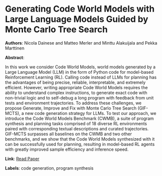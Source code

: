 # Generating Code World Models with Large Language Models Guided by Monte Carlo Tree Search

**Authors**: Nicola Dainese and Matteo Merler and Minttu Alakuijala and Pekka Marttinen

**Abstract**:

In this work we consider Code World Models, world models generated by a Large Language Model (LLM) in the form of Python code for model-based Reinforcement Learning (RL). Calling code instead of LLMs for planning has the advantages of being precise, reliable, interpretable, and extremely efficient. However, writing appropriate Code World Models requires the ability to understand complex instructions, to generate exact code with non-trivial logic and to self-debug a long program with feedback from unit tests and environment trajectories. To address these challenges, we propose Generate, Improve and Fix with Monte Carlo Tree Search (GIF-MCTS), a new code generation strategy for LLMs. To test our approach, we introduce the Code World Models Benchmark (CWMB), a suite of program synthesis and planning tasks comprised of 18 diverse RL environments paired with corresponding textual descriptions and curated trajectories. GIF-MCTS surpasses all baselines on the CWMB and two other benchmarks, and we show that the Code World Models synthesized with it can be successfully used for planning, resulting in model-based RL agents with greatly improved sample efficiency and inference speed.

**Link**: [Read Paper](https://doi.org/10.48550/arXiv.2405.15383)

**Labels**: code generation, program synthesis
